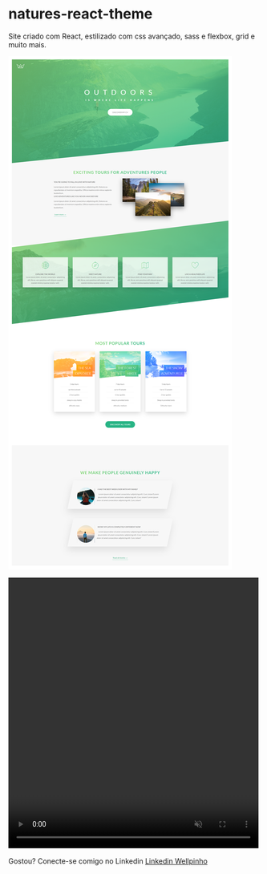 # natures-react-theme
Site criado com React, estilizado com css avançado, sass e flexbox, grid e muito mais.

![alt text](full-site.png)

<div class="row post-image-bg" markdown="1">
    <video width="99%" height="540" autoplay loop muted markdown="1">
        <source src="./app.mp4" type="video/mp4" markdown="1" >
        <source src="/images/posts/send-cancel.webm" type="video/webm" markdown="1">
    </video>
</div>

Gostou? Conecte-se comigo no Linkedin
[Linkedin Wellpinho](https://www.linkedin.com/in/wellpinho/)
